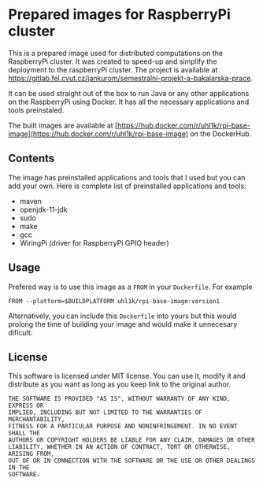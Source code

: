 # Prepared images for RaspberryPi cluster

This is a prepared image used for distributed computations on the RaspberryPi cluster. It was created to speed-up and simplify the deployment to the raspberryPi cluster. The project is available at https://gitlab.fel.cvut.cz/jankurom/semestralni-projekt-a-bakalarska-prace.

It can be used straight out of the box to run Java or any other applications on the RaspberryPi using Docker. It has all the necessary applications and tools preinstaled.

The built images are available at [https://hub.docker.com/r/uhl1k/rpi-base-image](https://hub.docker.com/r/uhl1k/rpi-base-image) on the DockerHub.

## Contents

The image has preinstalled applications and tools that I used but you can add your own. Here is complete list of preinstalled applications and tools:

* maven
* openjdk-11-jdk
* sudo
* make
* gcc
* WiringPi (driver for RaspberryPi GPIO header)

## Usage

Prefered way is to use this image as a `FROM` in your `Dockerfile`. For example 

    FROM --platform=$BUILDPLATFORM uhl1k/rpi-base-image:version1

Alternatively, you can include this `Dockerfile` into yours but this would prolong the time of building your image and would make it unnecesary dificult.

## License

This software is licensed under MIT license. You can use it, modify it and distribute as you want as long as you keep link to the original author.

    THE SOFTWARE IS PROVIDED "AS IS", WITHOUT WARRANTY OF ANY KIND, EXPRESS OR
    IMPLIED, INCLUDING BUT NOT LIMITED TO THE WARRANTIES OF MERCHANTABILITY,
    FITNESS FOR A PARTICULAR PURPOSE AND NONINFRINGEMENT. IN NO EVENT SHALL THE
    AUTHORS OR COPYRIGHT HOLDERS BE LIABLE FOR ANY CLAIM, DAMAGES OR OTHER
    LIABILITY, WHETHER IN AN ACTION OF CONTRACT, TORT OR OTHERWISE, ARISING FROM,
    OUT OF OR IN CONNECTION WITH THE SOFTWARE OR THE USE OR OTHER DEALINGS IN THE
    SOFTWARE.